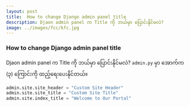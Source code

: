 ```yaml
---
layout: post
title:  How to change Django admin panel title
description: Djaon admin panel က Title ကို ဘယ်မှာ ပြောင်းနိုင်မလဲ?
image: ../images/fcc/kfc.jpg
---
```

### How to change Django admin panel title
Djaon admin panel က Title ကို ဘယ်မှာ ပြောင်းနိုင်မလဲ?
```admin.py``` မှာ အောက်က (၃) ကြောင်းကို ထည့်ရေးပေးနိုင်တယ်။
```python
admin.site.site_header = "Custom Site Header"
admin.site.site_title = "Custom Site Title"
admin.site.index_title = "Welcome to Our Portal"
```